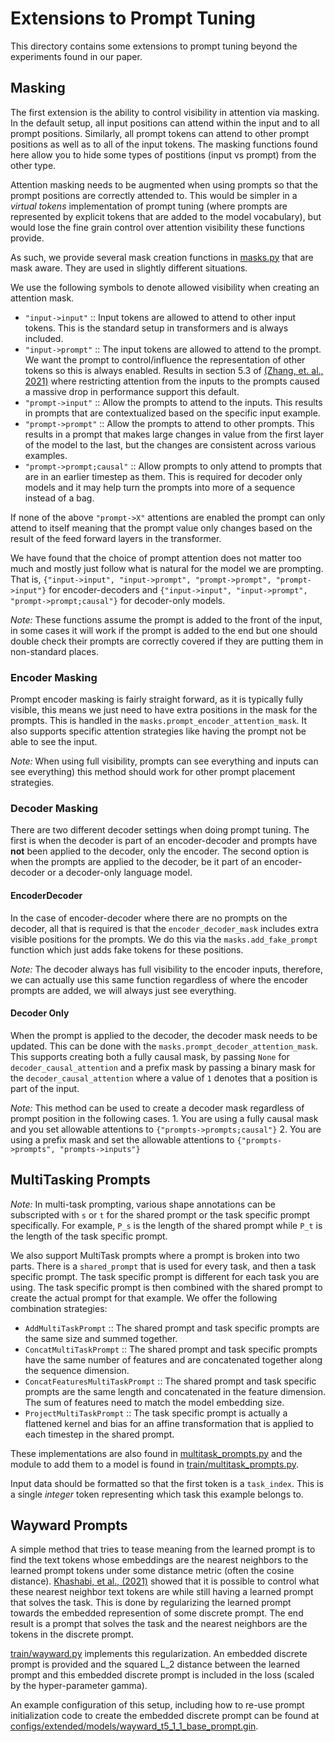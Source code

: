 # Extensions to Prompt Tuning

This directory contains some extensions to prompt tuning beyond the experiments
found in our paper.

## Masking

The first extension is the ability to control visibility in attention via
masking. In the default setup, all input positions can attend within the input
and to all prompt positions. Similarly, all prompt tokens can attend to other
prompt positions as well as to all of the input tokens. The masking functions
found here allow you to hide some types of postitions (input vs prompt) from the
other type.

Attention masking needs to be augmented when using prompts so that the prompt
positions are correctly attended to. This would be simpler in a *virtual tokens*
implementation of prompt tuning (where prompts are represented by explicit
tokens that are added to the model vocabulary), but would lose the fine grain
control over attention visibility these functions provide.

As such, we provide several mask creation functions in
[masks.py](https://github.com/google-research/prompt-tuning/tree/main/prompt_tuning/extended/masks.py)
that are mask aware. They are used in slightly different situations.

We use the following symbols to denote allowed visibility when creating an
attention mask.

*   `"input->input"` :: Input tokens are allowed to attend to other input
    tokens. This is the standard setup in transformers and is always included.
*   `"input->prompt"` :: The input tokens are allowed to attend to the prompt.
    We want the prompt to control/influence the representation of other tokens
    so this is always enabled. Results in section 5.3 of
    [(Zhang, et. al., 2021)](https://arxiv.org/abs/2106.10715) where restricting
    attention from the inputs to the prompts caused a massive drop in
    performance support this default.
*   `"prompt->input"` :: Allow the prompts to attend to the inputs. This results
    in prompts that are contextualized based on the specific input example.
*   `"prompt->prompt"` :: Allow the prompts to attend to other prompts. This
    results in a prompt that makes large changes in value from the first layer
    of the model to the last, but the changes are consistent across various
    examples.
*   `"prompt->prompt;causal"` :: Allow prompts to only attend to prompts that
    are in an earlier timestep as them. This is required for decoder only models
    and it may help turn the prompts into more of a sequence instead of a bag.

If none of the above `"prompt->X"` attentions are enabled the prompt can only
attend to itself meaning that the prompt value only changes based on the result
of the feed forward layers in the transformer.

We have found that the choice of prompt attention does not matter too much and
mostly just follow what is natural for the model we are prompting. That is,
`{"input->input", "input->prompt", "prompt->prompt", "prompt->input"}` for
encoder-decoders and `{"input->input", "input->prompt",
"prompt->prompt;causal"}` for decoder-only models.

*Note:* These functions assume the prompt is added to the front of the input, in
some cases it will work if the prompt is added to the end but one should double
check their prompts are correctly covered if they are putting them in
non-standard places.

### Encoder Masking

Prompt encoder masking is fairly straight forward, as it is typically fully
visible, this means we just need to have extra positions in the mask for the
prompts. This is handled in the `masks.prompt_encoder_attention_mask`. It also
supports specific attention strategies like having the prompt not be able to see
the input.

*Note:* When using full visibility, prompts can see everything and inputs can
see everything) this method should work for other prompt placement strategies.

### Decoder Masking

There are two different decoder settings when doing prompt tuning. The first is
when the decoder is part of an encoder-decoder and prompts have **not** been
applied to the decoder, only the encoder. The second option is when the prompts
are applied to the decoder, be it part of an encoder-decoder or a decoder-only
language model.

#### EncoderDecoder

In the case of encoder-decoder where there are no prompts on the decoder, all
that is required is that the `encoder_decoder_mask` includes extra visible
positions for the prompts. We do this via the `masks.add_fake_prompt` function
which just adds fake tokens for these positions.

*Note:* The decoder always has full visibility to the encoder inputs, therefore,
we can actually use this same function regardless of where the encoder prompts
are added, we will always just see everything.

#### Decoder Only

When the prompt is applied to the decoder, the decoder mask needs to be updated.
This can be done with the `masks.prompt_decoder_attention_mask`. This supports
creating both a fully causal mask, by passing `None` for
`decoder_causal_attention` and a prefix mask by passing a binary mask for the
`decoder_causal_attention` where a value of `1` denotes that a position is part
of the input.

*Note:* This method can be used to create a decoder mask regardless of prompt
position in the following cases. 1. You are using a fully causal mask and you
set allowable attentions to `{"prompts->prompts;causal"}` 2. You are using a
prefix mask and set the allowable attentions to `{"prompts->prompts",
"prompts->inputs"}`

## MultiTasking Prompts

*Note:* In multi-task prompting, various shape annotations can be subscripted
with `s` or `t` for the shared prompt or the task specific prompt specifically.
For example, `P_s` is the length of the shared prompt while `P_t` is the length
of the task specific prompt.

We also support MultiTask prompts where a prompt is broken into two parts. There
is a `shared_prompt` that is used for every task, and then a task specific
prompt. The task specific prompt is different for each task you are using. The
task specific prompt is then combined with the shared prompt to create the
actual prompt for that example. We offer the following combination strategies:

*   `AddMultiTaskPrompt` :: The shared prompt and task specific prompts are the
    same size and summed together.
*   `ConcatMultiTaskPrompt` :: The shared prompt and task specific prompts have
    the same number of features and are concatenated together along the sequence
    dimension.
*   `ConcatFeaturesMultiTaskPrompt` :: The shared prompt and task specific
    prompts are the same length and concatenated in the feature dimension. The
    sum of features need to match the model embedding size.
*   `ProjectMultiTaskPrompt` :: The task specific prompt is actually a flattened
    kernel and bias for an affine transformation that is applied to each
    timestep in the shared prompt.

These implementations are also found in
[multitask_prompts.py](https://github.com/google-research/prompt-tuning/tree/main/prompt_tuning/extended/multitask_prompts.py)
and the module to add them to a model is found in
[train/multitask_prompts.py](https://github.com/google-research/prompt-tuning/tree/main/prompt_tuning/extended/train/multitask_prompts.py).

Input data should be formatted so that the first token is a `task_index`. This
is a single *integer* token representing which task this example belongs to.

## Wayward Prompts

A simple method that tries to tease meaning from the learned prompt is to find
the text tokens whose embeddings are the nearest neighbors to the learned prompt
tokens under some distance metric (often the cosine distance).
[Khashabi, et al., (2021)](https://arxiv.org/pdf/2112.08348.pdf) showed that it
is possible to control what these nearest neighbor text tokens are while still
having a learned prompt that solves the task. This is done by regularizing the
learned prompt towards the embedded represention of some discrete prompt. The
end result is a prompt that solves the task and the nearest neighbors are the
tokens in the discrete prompt.

[train/wayward.py](https://github.com/google-research/prompt-tuning/tree/main/prompt_tuning/extended/train/wayward.py;l=1)
implements this regularization. An embedded discrete prompt is provided and the
squared L_2 distance between the learned prompt and this embedded discrete
prompt is included in the loss (scaled by the hyper-parameter gamma).

An example configuration of this setup, including how to re-use prompt
initialization code to create the embedded discrete prompt can be found at
[configs/extended/models/wayward_t5_1_1_base_prompt.gin](https://github.com/google-research/prompt-tuning/tree/main/prompt_tuning/configs/extended/models/wayward_t5_1_1_base_prompt.gin).
